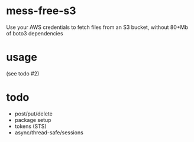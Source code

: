 # mess-free-s3

Use your AWS credentials to fetch files from an S3 bucket, without 80+Mb of boto3 dependencies

# usage
(see todo #2)

# todo
* post/put/delete
* package setup
* tokens (STS)
* async/thread-safe/sessions
